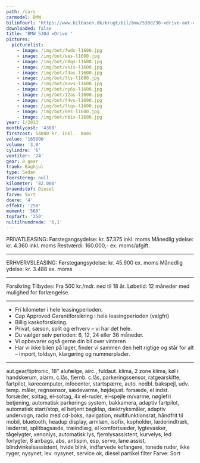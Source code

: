 ```yaml
---
path: /cars
carmodel: BMW
bilinfourl: 'https://www.bilbasen.dk/brugt/bil/bmw/530d/30-xdrive-aut-4d/4148945'
downloaded: false
title: 'BMW 530d xDrive '
pictures:
  picturelist:
    - image: /img/bot/fwds-l1600.jpg
    - image: /img/bot/ses-l1600.jpg
    - image: /img/bot/n8qs-l1600.jpg
    - image: /img/bot/xsis-l1600.jpg
    - image: /img/bot/f3as-l1600.jpg
    - image: /img/bot/fts-l1600.jpg
    - image: /img/bot/avvs-l1600.jpg
    - image: /img/bot/ry6s-l1600.jpg
    - image: /img/bot/12as-l1600.jpg
    - image: /img/bot/f4vs-l1600.jpg
    - image: /img/bot/ftqs-l1600.jpg
    - image: /img/bot/0es-l1600.jpg
    - image: /img/bot/nbis-l1600.jpg
year: 1/2013
monthlycost: '4360'
firstcost: 54000 kr. inkl.  moms
value: '165000'
volume: '3,0'
cylindre: '6'
ventiler: '24'
gear: 8 gear
traek: Baghjul
type: Sedan
foerstereg: null
kilometer: '82.000'
braendstof: Diesel
farve: Sort
doere: '4'
effekt: '258'
moment: '560'
topfart: '250'
nultilhundrede: '6,1'
---
```

PRIVATLEASING: 
Førstegangsydelse: kr. 57.375 inkl. moms
Månedlig ydelse: kr. 4.360 inkl. moms
Restværdi: 160.000,- ex. moms/afgift. 
________________________________________________

ERHVERVSLEASING:
Førstegangsydelse: kr. 45.900 ex. moms
Månedlig ydelse: kr. 3.488 ex. moms
________________________________________________

Forsikring Tilbydes:
Fra 500 kr./mdr. ned til 18 år. 
Løbetid: 12 måneder med mulighed for forlængelse.
________________________________________________

* Fri kilometer i hele leasingperioden.
* Cap Approved Garantiforsikring i hele leasingperioden (valgfri)
* Billig kaskoforsikring.
* Privat, sæson, split og erhverv – vi har det hele.
* Du vælger selv perioden: 6, 12, 24 eller 36 måneder.
* Vi opbevarer også gerne din bil over vinteren
* Har vi ikke bilen på lager, finder vi sammen den helt rigtige og står for alt – import, toldsyn, klargøring og nummerplader. 
________________________________________________

aut.gear/tiptronic, 18" alufælge, airc., fuldaut. klima, 2 zone klima, køl i handskerum, alarm, c.lås, fjernb. c.lås, parkeringssensor, ratgearskifte, fartpilot, kørecomputer, infocenter, startspærre, auto. nedbl. bakspejl, udv. temp. måler, regnsensor, sædevarme, højdejust. forsæde, el indst. forsæder, soltag, el-soltag, 4x el-ruder, el-spejle m/varme, nøglefri betjening, automatisk parkerings system, bakkamera, adaptiv fartpilot, automatisk start/stop, el betjent bagklap, dæktryksmåler, adaptiv undervogn, radio med cd-boks, navigation, multifunktionsrat, håndfrit til mobil, bluetooth, headup display, armlæn, isofix, kopholder, læderindtræk, læderrat, splitbagsæde, træindlæg, el komfortsæder, lygtevasker, tågelygter, xenonlys, automatisk lys, fjernlysassistent, kurvelys, led forlygter, 8 airbags, abs, antispin, esp, servo, lane assist, blindvinkelsassistent, hvide blink, indfarvede kofangere, tonede ruder, ikke ryger, nysynet, lev. nysynet, service ok, diesel partikel filter
Farve: Sort
